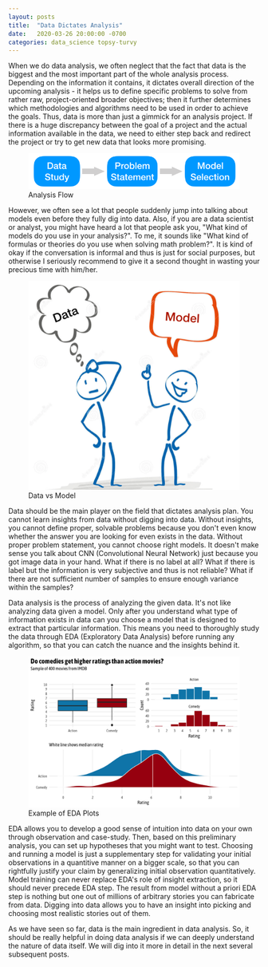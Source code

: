 ```yaml
---
layout: posts
title:  "Data Dictates Analysis"
date:   2020-03-26 20:00:00 -0700
categories: data_science topsy-turvy
---
```

When we do data analysis, we often neglect that the fact that data is the biggest and the most important part of the whole analysis process. Depending on the information it contains, it dictates overall direction of the upcoming analysis - it helps us to define specific problems to solve from rather raw, project-oriented broader objectives; then it further determines which methodologies and algorithms need to be used in order to achieve the goals. Thus, data is more than just a gimmick for an analysis project. If there is a huge discrepancy between the goal of a project and the actual information available in the data, we need to either step back and redirect the project or try to get new data that looks more promising.

<figure>
  <img src="/assets/images/analysis_flow.png">
  <figcaption>Analysis Flow</figcaption>
</figure>

However, we often see a lot that people suddenly jump into talking about models even before they fully dig into data. Also, if you are a data scientist or analyst, you might have heard a lot that people ask you, "What kind of models do you use in your analysis?". To me, it sounds like "What kind of formulas or theories do you use when solving math problem?". It is kind of okay if the conversation is informal and thus is just for social purposes, but otherwise I seriously recommend to give it a second thought in wasting your precious time with him/her.

<figure>
  <img src="/assets/images/data_model.png">
  <figcaption>Data vs Model</figcaption>
</figure>

Data should be the main player on the field that dictates analysis plan. You cannot learn insights from data without digging into data. Without insights, you cannot define proper, solvable problems because you don't even know whether the answer you are looking for even exists in the data. Without proper problem statement, you cannot choose right models. It doesn't make sense you talk about CNN (Convolutional Neural Network) just because you got image data in your hand. What if there is no label at all? What if there is label but the information is very subjective and thus is not reliable? What if there are not sufficient number of samples to ensure enough variance within the samples?

Data analysis is the process of analyzing the given data. It's not like analyzing data given a model. Only after you understand what type of information exists in data can you choose a model that is designed to extract that particular information. This means you need to thoroughly study the data through EDA (Exploratory Data Analysis) before running any algorithm, so that you can catch the nuance and the insights behind it.

<figure>
  <img src="/assets/images/eda.png">
  <figcaption>Example of EDA Plots</figcaption>
</figure>

EDA allows you to develop a good sense of intuition into data on your own through observation and case-study. Then, based on this preliminary analysis, you can set up hypotheses that you might want to test. Choosing and running a model is just a supplementary step for validating your initial observations in a quantitive manner on a bigger scale, so that you can rightfully justify your claim by generalizing initial observation quantitatively. Model training can never replace EDA's role of insight extraction, so it should never precede EDA step. The result from model without a priori EDA step is nothing but one out of millions of arbitrary stories you can fabricate from data. Digging into data allows you to have an insight into picking and choosing most realistic stories out of them.

As we have seen so far, data is the main ingredient in data analysis. So, it should be really helpful in doing data analysis if we can deeply understand the nature of data itself. We will dig into it more in detail in the next several subsequent posts.